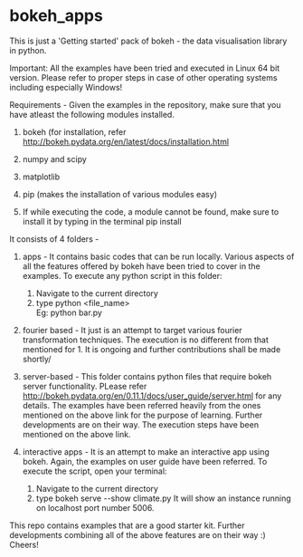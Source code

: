 # bokeh_apps
This is just a 'Getting started' pack of bokeh - the data visualisation library in python. 

Important:
All the examples have been tried and executed in Linux 64 bit version. Please refer to proper steps in case of other operating systems including especially Windows!

Requirements - 
Given the examples in the repository, make sure that you have atleast the following modules installed.

1. bokeh (for installation, refer http://bokeh.pydata.org/en/latest/docs/installation.html

2. numpy and scipy

3. matplotlib

4. pip (makes the installation of various modules easy)

5. If while executing the code, a module cannot be found, make sure to install it by typing in the terminal
   pip install <module-name>

It consists of 4 folders - 

1. apps - It contains basic codes that can be run locally. Various aspects of all the features offered by bokeh have been tried to cover in the examples.
      To execute any python script in this folder:
      1. Navigate to the current directory
      2. type
            python <file_name>   
         Eg: python bar.py

2. fourier based - It just is an attempt to target various fourier transformation techniques. The execution is no different from that mentioned for 1.
  It is ongoing and further contributions shall be made shortly/
  
3. server-based  - This folder contains python files that require bokeh server functionality. PLease refer 
    http://bokeh.pydata.org/en/0.11.1/docs/user_guide/server.html for any details. The examples have been referred heavily from the ones mentioned on the above link for the purpose of learning. Further developments are on their way.
    The execution steps have been mentioned on the above link.
    
4. interactive apps - It is an attempt to make an interactive app using bokeh. Again, the examples on user guide have been referred. 
   To execute the script, open your terminal:
   1. Navigate to the current directory
   2. type
      bokeh serve --show climate.py
      It will show an instance running on localhost port number 5006. 
      
This repo contains examples that are a good starter kit. Further developments combining all of the above features are on their way :) 
Cheers!
